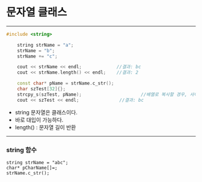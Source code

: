 # 문자열 클래스
***
```c++
#include <string>

	string strName = "a";
	strName = "b";
	strName += "c";

	cout << strName << endl;             //결과: bc
	cout << strName.length() << endl;    //결과: 2

	const char* pName = strName.c_str();
	char szTest[32]{};
	strcpy_s(szTest, pName);				      //배열로 복사할 경우, 사이즈 생략 가능
	cout << szTest << endl;               //결과: bc
```
- string 문자열은 클래스이다.
- 바로 대입이 가능하다.
- length() : 문자열 길이 반환
***
### string 함수 
```
string strName = "abc";
char* pCharName[]=;
strName.c_str();
```

